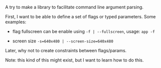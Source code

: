 A try to make a library to facilitate command line argument parsing.

First, I want to be able to define a set of flags or typed parameters.
Some examples:

- flag fullscreen can be enable using `-f | --fullscreen`,
usage: `app -f`

- screen size `-s=640x480 | --screen-size=640x480`

Later, why not to create constraints between flags/params.

Note: this kind of this might exist, but I want to learn how to do this.